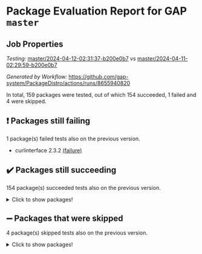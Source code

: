 # Package Evaluation Report for GAP `master`

## Job Properties

*Testing:* [master/2024-04-12-02:31:37-b200e0b7](https://github.com/gap-system/PackageDistro/blob/data/reports/master/2024-04-12-02:31:37-b200e0b7) vs [master/2024-04-11-02:29:59-b200e0b7](https://github.com/gap-system/PackageDistro/blob/data/reports/master/2024-04-11-02:29:59-b200e0b7)

*Generated by Workflow:* https://github.com/gap-system/PackageDistro/actions/runs/8655940820

In total, 159 packages were tested, out of which 154 succeeded, 1 failed and 4 were skipped.

## :exclamation: Packages still failing

1 package(s) failed tests also on the previous version.
- curlinterface 2.3.2 [(failure)](https://github.com/gap-system/PackageDistro/actions/runs/8655940820/job/23735874533)

## :heavy_check_mark: Packages still succeeding

154 package(s) succeeded tests also on the previous version.
<details><summary>Click to show packages!</summary>

- 4ti2interface 2023.02-04 [(success)](https://github.com/gap-system/PackageDistro/actions/runs/8655940820/job/23735868605)
- ace 5.6.2 [(success)](https://github.com/gap-system/PackageDistro/actions/runs/8655940820/job/23735868718)
- aclib 1.3.2 [(success)](https://github.com/gap-system/PackageDistro/actions/runs/8655940820/job/23735868827)
- agt 0.3.1 [(success)](https://github.com/gap-system/PackageDistro/actions/runs/8655940820/job/23735868926)
- alnuth 3.2.1 [(success)](https://github.com/gap-system/PackageDistro/actions/runs/8655940820/job/23735869060)
- anupq 3.3.0 [(success)](https://github.com/gap-system/PackageDistro/actions/runs/8655940820/job/23735869171)
- atlasrep 2.1.8 [(success)](https://github.com/gap-system/PackageDistro/actions/runs/8655940820/job/23735869306)
- autodoc 2023.06.19 [(success)](https://github.com/gap-system/PackageDistro/actions/runs/8655940820/job/23735870627)
- automata 1.15 [(success)](https://github.com/gap-system/PackageDistro/actions/runs/8655940820/job/23735870884)
- automgrp 1.3.2 [(success)](https://github.com/gap-system/PackageDistro/actions/runs/8655940820/job/23735871082)
- autpgrp 1.11 [(success)](https://github.com/gap-system/PackageDistro/actions/runs/8655940820/job/23735872326)
- cap 2024.04-01 [(success)](https://github.com/gap-system/PackageDistro/actions/runs/8655940820/job/23735872575)
- caratinterface 2.3.6 [(success)](https://github.com/gap-system/PackageDistro/actions/runs/8655940820/job/23735872658)
- cddinterface 2022.11.01 [(success)](https://github.com/gap-system/PackageDistro/actions/runs/8655940820/job/23735872771)
- circle 1.6.6 [(success)](https://github.com/gap-system/PackageDistro/actions/runs/8655940820/job/23735872890)
- classicpres 1.22 [(success)](https://github.com/gap-system/PackageDistro/actions/runs/8655940820/job/23735873043)
- cohomolo 1.6.11 [(success)](https://github.com/gap-system/PackageDistro/actions/runs/8655940820/job/23735873169)
- congruence 1.2.6 [(success)](https://github.com/gap-system/PackageDistro/actions/runs/8655940820/job/23735873320)
- corelg 1.56 [(success)](https://github.com/gap-system/PackageDistro/actions/runs/8655940820/job/23735873436)
- crime 1.6 [(success)](https://github.com/gap-system/PackageDistro/actions/runs/8655940820/job/23735873566)
- crisp 1.4.6 [(success)](https://github.com/gap-system/PackageDistro/actions/runs/8655940820/job/23735873698)
- crypting 0.10.4 [(success)](https://github.com/gap-system/PackageDistro/actions/runs/8655940820/job/23735873830)
- cryst 4.1.27 [(success)](https://github.com/gap-system/PackageDistro/actions/runs/8655940820/job/23735873954)
- crystcat 1.1.10 [(success)](https://github.com/gap-system/PackageDistro/actions/runs/8655940820/job/23735874098)
- ctbllib 1.3.9 [(success)](https://github.com/gap-system/PackageDistro/actions/runs/8655940820/job/23735874234)
- cubefree 1.19 [(success)](https://github.com/gap-system/PackageDistro/actions/runs/8655940820/job/23735874380)
- cvec 2.8.1 [(success)](https://github.com/gap-system/PackageDistro/actions/runs/8655940820/job/23735874710)
- datastructures 0.3.0 [(success)](https://github.com/gap-system/PackageDistro/actions/runs/8655940820/job/23735874876)
- deepthought 1.0.6 [(success)](https://github.com/gap-system/PackageDistro/actions/runs/8655940820/job/23735875068)
- design 1.8 [(success)](https://github.com/gap-system/PackageDistro/actions/runs/8655940820/job/23735875248)
- difsets 2.3.1 [(success)](https://github.com/gap-system/PackageDistro/actions/runs/8655940820/job/23735875456)
- digraphs 1.7.1 [(success)](https://github.com/gap-system/PackageDistro/actions/runs/8655940820/job/23735875655)
- edim 1.3.8 [(success)](https://github.com/gap-system/PackageDistro/actions/runs/8655940820/job/23735875807)
- example 4.3.4 [(success)](https://github.com/gap-system/PackageDistro/actions/runs/8655940820/job/23735875960)
- examplesforhomalg 2023.10-01 [(success)](https://github.com/gap-system/PackageDistro/actions/runs/8655940820/job/23735876082)
- factint 1.6.3 [(success)](https://github.com/gap-system/PackageDistro/actions/runs/8655940820/job/23735876225)
- ferret 1.0.10 [(success)](https://github.com/gap-system/PackageDistro/actions/runs/8655940820/job/23735876353)
- fga 1.5.0 [(success)](https://github.com/gap-system/PackageDistro/actions/runs/8655940820/job/23735876495)
- fining 1.5.6 [(success)](https://github.com/gap-system/PackageDistro/actions/runs/8655940820/job/23735876646)
- float 1.0.4 [(success)](https://github.com/gap-system/PackageDistro/actions/runs/8655940820/job/23735876780)
- format 1.4.4 [(success)](https://github.com/gap-system/PackageDistro/actions/runs/8655940820/job/23735876912)
- forms 1.2.11 [(success)](https://github.com/gap-system/PackageDistro/actions/runs/8655940820/job/23735877080)
- fplsa 1.2.6 [(success)](https://github.com/gap-system/PackageDistro/actions/runs/8655940820/job/23735877263)
- fr 2.4.13 [(success)](https://github.com/gap-system/PackageDistro/actions/runs/8655940820/job/23735877433)
- francy 2.0.3 [(success)](https://github.com/gap-system/PackageDistro/actions/runs/8655940820/job/23735877618)
- fwtree 1.3 [(success)](https://github.com/gap-system/PackageDistro/actions/runs/8655940820/job/23735877792)
- gapdoc 1.6.7 [(success)](https://github.com/gap-system/PackageDistro/actions/runs/8655940820/job/23735877980)
- gauss 2023.02-04 [(success)](https://github.com/gap-system/PackageDistro/actions/runs/8655940820/job/23735878196)
- gaussforhomalg 2023.11-01 [(success)](https://github.com/gap-system/PackageDistro/actions/runs/8655940820/job/23735878405)
- gbnp 1.0.5 [(success)](https://github.com/gap-system/PackageDistro/actions/runs/8655940820/job/23735878567)
- generalizedmorphismsforcap 2024.04-01 [(success)](https://github.com/gap-system/PackageDistro/actions/runs/8655940820/job/23735878772)
- genss 1.6.8 [(success)](https://github.com/gap-system/PackageDistro/actions/runs/8655940820/job/23735878912)
- gradedmodules 2024.01-01 [(success)](https://github.com/gap-system/PackageDistro/actions/runs/8655940820/job/23735879048)
- gradedringforhomalg 2023.08-01 [(success)](https://github.com/gap-system/PackageDistro/actions/runs/8655940820/job/23735879198)
- grape 4.9.0 [(success)](https://github.com/gap-system/PackageDistro/actions/runs/8655940820/job/23735879334)
- groupoids 1.74 [(success)](https://github.com/gap-system/PackageDistro/actions/runs/8655940820/job/23735879489)
- grpconst 2.6.5 [(success)](https://github.com/gap-system/PackageDistro/actions/runs/8655940820/job/23735879703)
- guarana 0.96.3 [(success)](https://github.com/gap-system/PackageDistro/actions/runs/8655940820/job/23735879913)
- guava 3.19 [(success)](https://github.com/gap-system/PackageDistro/actions/runs/8655940820/job/23735880086)
- hap 1.62 [(success)](https://github.com/gap-system/PackageDistro/actions/runs/8655940820/job/23735880243)
- hapcryst 0.1.15 [(success)](https://github.com/gap-system/PackageDistro/actions/runs/8655940820/job/23735880399)
- hecke 1.5.3 [(success)](https://github.com/gap-system/PackageDistro/actions/runs/8655940820/job/23735880552)
- help 4.0 [(success)](https://github.com/gap-system/PackageDistro/actions/runs/8655940820/job/23735880717)
- homalg 2024.01-01 [(success)](https://github.com/gap-system/PackageDistro/actions/runs/8655940820/job/23735880888)
- homalgtocas 2023.11-01 [(success)](https://github.com/gap-system/PackageDistro/actions/runs/8655940820/job/23735881064)
- idrel 2.46 [(success)](https://github.com/gap-system/PackageDistro/actions/runs/8655940820/job/23735881240)
- images 1.3.2 [(success)](https://github.com/gap-system/PackageDistro/actions/runs/8655940820/job/23735881403)
- intpic 0.3.0 [(success)](https://github.com/gap-system/PackageDistro/actions/runs/8655940820/job/23735881546)
- io 4.8.2 [(success)](https://github.com/gap-system/PackageDistro/actions/runs/8655940820/job/23735881657)
- io_forhomalg 2023.02-04 [(success)](https://github.com/gap-system/PackageDistro/actions/runs/8655940820/job/23735881788)
- irredsol 1.4.4 [(success)](https://github.com/gap-system/PackageDistro/actions/runs/8655940820/job/23735881906)
- json 2.2.0 [(success)](https://github.com/gap-system/PackageDistro/actions/runs/8655940820/job/23735882048)
- jupyterkernel 1.5.0 [(success)](https://github.com/gap-system/PackageDistro/actions/runs/8655940820/job/23735882186)
- jupyterviz 1.5.6 [(success)](https://github.com/gap-system/PackageDistro/actions/runs/8655940820/job/23735882308)
- kan 1.37 [(success)](https://github.com/gap-system/PackageDistro/actions/runs/8655940820/job/23735882409)
- kbmag 1.5.11 [(success)](https://github.com/gap-system/PackageDistro/actions/runs/8655940820/job/23735882520)
- laguna 3.9.6 [(success)](https://github.com/gap-system/PackageDistro/actions/runs/8655940820/job/23735882623)
- liealgdb 2.2.1 [(success)](https://github.com/gap-system/PackageDistro/actions/runs/8655940820/job/23735882727)
- liepring 2.8 [(success)](https://github.com/gap-system/PackageDistro/actions/runs/8655940820/job/23735882847)
- liering 2.4.2 [(success)](https://github.com/gap-system/PackageDistro/actions/runs/8655940820/job/23735882951)
- linearalgebraforcap 2024.04-02 [(success)](https://github.com/gap-system/PackageDistro/actions/runs/8655940820/job/23735883065)
- lins 0.9 [(success)](https://github.com/gap-system/PackageDistro/actions/runs/8655940820/job/23735883191)
- localizeringforhomalg 2023.10-01 [(success)](https://github.com/gap-system/PackageDistro/actions/runs/8655940820/job/23735883305)
- loops 3.4.3 [(success)](https://github.com/gap-system/PackageDistro/actions/runs/8655940820/job/23735883434)
- lpres 1.0.3 [(success)](https://github.com/gap-system/PackageDistro/actions/runs/8655940820/job/23735883571)
- majoranaalgebras 1.5.1 [(success)](https://github.com/gap-system/PackageDistro/actions/runs/8655940820/job/23735883697)
- mapclass 1.4.6 [(success)](https://github.com/gap-system/PackageDistro/actions/runs/8655940820/job/23735883822)
- matgrp 0.70 [(success)](https://github.com/gap-system/PackageDistro/actions/runs/8655940820/job/23735883956)
- matricesforhomalg 2024.02-01 [(success)](https://github.com/gap-system/PackageDistro/actions/runs/8655940820/job/23735884065)
- modisom 2.5.4 [(success)](https://github.com/gap-system/PackageDistro/actions/runs/8655940820/job/23735884197)
- modulepresentationsforcap 2024.04-01 [(success)](https://github.com/gap-system/PackageDistro/actions/runs/8655940820/job/23735884319)
- modules 2024.01-01 [(success)](https://github.com/gap-system/PackageDistro/actions/runs/8655940820/job/23735884443)
- monoidalcategories 2024.04-01 [(success)](https://github.com/gap-system/PackageDistro/actions/runs/8655940820/job/23735884558)
- nconvex 2022.09-01 [(success)](https://github.com/gap-system/PackageDistro/actions/runs/8655940820/job/23735884665)
- nilmat 1.4.2 [(success)](https://github.com/gap-system/PackageDistro/actions/runs/8655940820/job/23735884775)
- nock 1.5 [(success)](https://github.com/gap-system/PackageDistro/actions/runs/8655940820/job/23735884871)
- normalizinterface 1.3.6 [(success)](https://github.com/gap-system/PackageDistro/actions/runs/8655940820/job/23735885001)
- nq 2.5.11 [(success)](https://github.com/gap-system/PackageDistro/actions/runs/8655940820/job/23735885116)
- numericalsgps 1.3.1 [(success)](https://github.com/gap-system/PackageDistro/actions/runs/8655940820/job/23735885221)
- openmath 11.5.3 [(success)](https://github.com/gap-system/PackageDistro/actions/runs/8655940820/job/23735885334)
- orb 4.9.0 [(success)](https://github.com/gap-system/PackageDistro/actions/runs/8655940820/job/23735885438)
- packagemanager 1.4.3 [(success)](https://github.com/gap-system/PackageDistro/actions/runs/8655940820/job/23735885561)
- patternclass 2.4.3 [(success)](https://github.com/gap-system/PackageDistro/actions/runs/8655940820/job/23735885678)
- permut 2.0.5 [(success)](https://github.com/gap-system/PackageDistro/actions/runs/8655940820/job/23735885772)
- polenta 1.3.10 [(success)](https://github.com/gap-system/PackageDistro/actions/runs/8655940820/job/23735885872)
- polymaking 0.8.7 [(success)](https://github.com/gap-system/PackageDistro/actions/runs/8655940820/job/23735885997)
- primgrp 3.4.4 [(success)](https://github.com/gap-system/PackageDistro/actions/runs/8655940820/job/23735886130)
- profiling 2.5.4 [(success)](https://github.com/gap-system/PackageDistro/actions/runs/8655940820/job/23735886243)
- qdistrnd 0.9.4 [(success)](https://github.com/gap-system/PackageDistro/actions/runs/8655940820/job/23735886372)
- qpa 1.35 [(success)](https://github.com/gap-system/PackageDistro/actions/runs/8655940820/job/23735886488)
- quagroup 1.8.4 [(success)](https://github.com/gap-system/PackageDistro/actions/runs/8655940820/job/23735886595)
- radiroot 2.9 [(success)](https://github.com/gap-system/PackageDistro/actions/runs/8655940820/job/23735886715)
- rcwa 4.7.1 [(success)](https://github.com/gap-system/PackageDistro/actions/runs/8655940820/job/23735886836)
- rds 1.8 [(success)](https://github.com/gap-system/PackageDistro/actions/runs/8655940820/job/23735886969)
- recog 1.4.2 [(success)](https://github.com/gap-system/PackageDistro/actions/runs/8655940820/job/23735887089)
- repndecomp 1.3.0 [(success)](https://github.com/gap-system/PackageDistro/actions/runs/8655940820/job/23735887252)
- repsn 3.1.2 [(success)](https://github.com/gap-system/PackageDistro/actions/runs/8655940820/job/23735887377)
- resclasses 4.7.3 [(success)](https://github.com/gap-system/PackageDistro/actions/runs/8655940820/job/23735887515)
- ringsforhomalg 2023.11-02 [(success)](https://github.com/gap-system/PackageDistro/actions/runs/8655940820/job/23735887660)
- sco 2023.08-01 [(success)](https://github.com/gap-system/PackageDistro/actions/runs/8655940820/job/23735887838)
- scscp 2.4.2 [(success)](https://github.com/gap-system/PackageDistro/actions/runs/8655940820/job/23735888017)
- semigroups 5.3.7 [(success)](https://github.com/gap-system/PackageDistro/actions/runs/8655940820/job/23735888140)
- sglppow 2.4 [(success)](https://github.com/gap-system/PackageDistro/actions/runs/8655940820/job/23735888270)
- sgpviz 0.999.5 [(success)](https://github.com/gap-system/PackageDistro/actions/runs/8655940820/job/23735888432)
- simpcomp 2.1.14 [(success)](https://github.com/gap-system/PackageDistro/actions/runs/8655940820/job/23735888614)
- singular 2023.02.09 [(success)](https://github.com/gap-system/PackageDistro/actions/runs/8655940820/job/23735888757)
- sl2reps 1.1 [(success)](https://github.com/gap-system/PackageDistro/actions/runs/8655940820/job/23735888936)
- sla 1.5.3 [(success)](https://github.com/gap-system/PackageDistro/actions/runs/8655940820/job/23735889504)
- smallgrp 1.5.3 [(success)](https://github.com/gap-system/PackageDistro/actions/runs/8655940820/job/23735889656)
- smallsemi 0.6.13 [(success)](https://github.com/gap-system/PackageDistro/actions/runs/8655940820/job/23735889795)
- sonata 2.9.6 [(success)](https://github.com/gap-system/PackageDistro/actions/runs/8655940820/job/23735889908)
- sophus 1.27 [(success)](https://github.com/gap-system/PackageDistro/actions/runs/8655940820/job/23735890034)
- sotgrps 1.2 [(success)](https://github.com/gap-system/PackageDistro/actions/runs/8655940820/job/23735890158)
- spinsym 1.5.2 [(success)](https://github.com/gap-system/PackageDistro/actions/runs/8655940820/job/23735890255)
- standardff 1.0 [(success)](https://github.com/gap-system/PackageDistro/actions/runs/8655940820/job/23735890419)
- symbcompcc 1.3.2 [(success)](https://github.com/gap-system/PackageDistro/actions/runs/8655940820/job/23735890575)
- thelma 1.3 [(success)](https://github.com/gap-system/PackageDistro/actions/runs/8655940820/job/23735890764)
- tomlib 1.2.11 [(success)](https://github.com/gap-system/PackageDistro/actions/runs/8655940820/job/23735890917)
- toolsforhomalg 2023.11-01 [(success)](https://github.com/gap-system/PackageDistro/actions/runs/8655940820/job/23735891080)
- toric 1.9.5 [(success)](https://github.com/gap-system/PackageDistro/actions/runs/8655940820/job/23735891286)
- toricvarieties 2022.07.13 [(success)](https://github.com/gap-system/PackageDistro/actions/runs/8655940820/job/23735891485)
- transgrp 3.6.5 [(success)](https://github.com/gap-system/PackageDistro/actions/runs/8655940820/job/23735891684)
- typeset 1.2.2 [(success)](https://github.com/gap-system/PackageDistro/actions/runs/8655940820/job/23735891841)
- ugaly 4.1.3 [(success)](https://github.com/gap-system/PackageDistro/actions/runs/8655940820/job/23735892413)
- unipot 1.5 [(success)](https://github.com/gap-system/PackageDistro/actions/runs/8655940820/job/23735892559)
- unitlib 4.2.0 [(success)](https://github.com/gap-system/PackageDistro/actions/runs/8655940820/job/23735892743)
- utils 0.85 [(success)](https://github.com/gap-system/PackageDistro/actions/runs/8655940820/job/23735892904)
- uuid 0.7 [(success)](https://github.com/gap-system/PackageDistro/actions/runs/8655940820/job/23735893069)
- walrus 0.9991 [(success)](https://github.com/gap-system/PackageDistro/actions/runs/8655940820/job/23735893247)
- wedderga 4.10.5 [(success)](https://github.com/gap-system/PackageDistro/actions/runs/8655940820/job/23735893407)
- xmod 2.92 [(success)](https://github.com/gap-system/PackageDistro/actions/runs/8655940820/job/23735893562)
- xmodalg 1.23 [(success)](https://github.com/gap-system/PackageDistro/actions/runs/8655940820/job/23735893705)
- yangbaxter 0.10.3 [(success)](https://github.com/gap-system/PackageDistro/actions/runs/8655940820/job/23735893862)
- zeromqinterface 0.14 [(success)](https://github.com/gap-system/PackageDistro/actions/runs/8655940820/job/23735894041)
</details>

## :heavy_minus_sign: Packages that were skipped

4 package(s) skipped tests also on the previous version.
<details><summary>Click to show packages!</summary>

- browse 1.8.21 [(skipped)](https://github.com/gap-system/PackageDistro/actions/runs/8655940820/job/23735658582)
- itc 1.5.1 [(skipped)](https://github.com/gap-system/PackageDistro/actions/runs/8655940820/job/23735658582)
- polycyclic 2.16 [(skipped)](https://github.com/gap-system/PackageDistro/actions/runs/8655940820/job/23735658582)
- xgap 4.32 [(skipped)](https://github.com/gap-system/PackageDistro/actions/runs/8655940820/job/23735658582)
</details>

